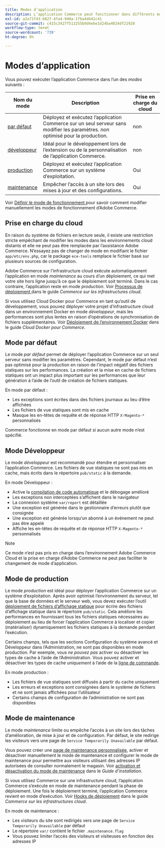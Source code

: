 ```yaml
---
title: Modes d’application
description: L’application Commerce peut fonctionner dans différents modes en fonction de vos besoins. Consultez une liste détaillée des modes d’application disponibles.
exl-id: a2a71f43-682f-4fa4-940a-1f6a4d441c41
source-git-commit: c415c3427f513255b9d4ebe1d24ba4024df21928
workflow-type: tm+mt
source-wordcount: '739'
ht-degree: 0%

---
```


# Modes d’application

Vous pouvez exécuter l’application Commerce dans l’un des _modes_ suivants :

| Nom du mode | Description | Prise en charge du cloud |
| ------------------------ | ------------------- | ------------- |
| [par défaut](#default-mode) | Déployez et exécutez l’application Commerce sur un seul serveur sans modifier les paramètres. _non_ optimisé pour la production. | non |
| [développeur](#developer-mode) | Idéal pour le développement lors de l’extension ou de la personnalisation de l’application Commerce. | non |
| [production](#production-mode) | Déployez et exécutez l’application Commerce sur un système d’exploitation. | Oui |
| [maintenance](#maintenance-mode) | Empêcher l’accès à un site lors des mises à jour et des configurations. | Oui |

Voir [ Définir le mode de fonctionnement ](../cli/set-mode.md) pour savoir comment modifier manuellement les modes de fonctionnement d’Adobe Commerce.

## Prise en charge du cloud

En raison du système de fichiers en lecture seule, il existe une restriction stricte empêchant de modifier les modes dans les environnements cloud distants et elle ne peut pas être remplacée par l’assistance Adobe Commerce. N’essayez pas de changer de mode en modifiant le fichier `app/etc/env.php`, car le package `ece-tools` remplace le fichier basé sur plusieurs sources de configuration.

Adobe Commerce sur l’infrastructure cloud exécute automatiquement l’application en mode _maintenance_ au cours d’un déploiement, ce qui met votre site hors ligne jusqu’à ce que le déploiement soit terminé. Dans le cas contraire, l’application reste en mode _production_. Voir [ Processus de déploiement ](https://experienceleague.adobe.com/docs/commerce-cloud-service/user-guide/develop/deploy/process.html?lang=fr#deploy-phase) dans le guide _Commerce sur les infrastructures cloud_.

Si vous utilisez Cloud Docker pour Commerce en tant qu’outil de développement, vous pouvez déployer votre projet d’infrastructure cloud dans un environnement Docker en mode _développeur_, mais les performances sont plus lentes en raison d’opérations de synchronisation de fichiers supplémentaires. Voir [Déploiement de l’environnement Docker](https://developer.adobe.com/commerce/cloud-tools/docker/deploy/#launch-mode) dans le guide _Cloud Docker pour Commerce_.


## Mode par défaut

Le mode _par défaut_ permet de déployer l’application Commerce sur un seul serveur sans modifier les paramètres. Cependant, le mode par défaut n’est pas optimisé pour la production en raison de l’impact négatif des fichiers statiques sur les performances. La création et la mise en cache de fichiers statiques ont un impact plus important sur les performances que leur génération à l’aide de l’outil de création de fichiers statiques.

En mode par défaut :

- Les exceptions sont écrites dans des fichiers journaux au lieu d’être affichées
- Les fichiers de vue statiques sont mis en cache
- Masque les en-têtes de requête et de réponse HTTP `X-Magento-*` personnalisés

Commerce fonctionne en mode par défaut si aucun autre mode n’est spécifié.

## Mode Développeur

Le mode _développeur_ est recommandé pour étendre et personnaliser l’application Commerce. Les fichiers de vue statiques ne sont pas mis en cache, mais écrits dans le répertoire `pub/static` à la demande.

En mode Développeur :

- Active la [compilation de code automatique](../cli/code-compiler.md) et le débogage amélioré
- Les exceptions non interceptées s’affichent dans le navigateur
- La connexion système `var/report` est détaillée
- Une exception est générée dans le gestionnaire d’erreurs plutôt que consignée
- Une exception est générée lorsqu’un abonné à un événement ne peut pas être appelé
- Affiche les en-têtes de requête et de réponse HTTP `X-Magento-*` personnalisés

>[!NOTE]
>
>Ce mode n’est pas pris en charge dans l’environnement Adobe Commerce Cloud et la prise en charge d’Adobe Commerce ne peut pas faciliter le changement de mode d’application.

## Mode de production

Le mode _production_ est idéal pour déployer l’application Commerce sur un système d’exploitation. Après avoir optimisé l’environnement du serveur, tel que la base de données et le serveur web, vous devez exécuter l’outil [déploiement de fichiers d’affichage statique](../cli/static-view-file-deployment.md) pour écrire des fichiers d’affichage statique dans le répertoire `pub/static`. Cela améliore les performances en fournissant tous les fichiers statiques nécessaires au déploiement au lieu de forcer l’application Commerce à localiser et copier (matérialiser) dynamiquement les fichiers statiques à la demande pendant l’exécution.

Certains champs, tels que les sections Configuration du système avancé et Développeur dans l’Administration, ne sont pas disponibles en mode production. Par exemple, vous _ne pouvez pas_ activer ou désactiver les types de cache à l’aide de l’Administration. Vous pouvez activer et désactiver les types de cache _uniquement_ à l’aide de la [ligne de commande](../cli/manage-cache.md#config-cli-subcommands-cache-en).

En mode production :

- Les fichiers de vue statiques sont diffusés à partir du cache uniquement
- Les erreurs et exceptions sont consignées dans le système de fichiers et ne sont jamais affichées pour l’utilisateur
- Certains champs de configuration de l’administration ne sont pas disponibles

## Mode de maintenance

Le mode _maintenance_ limite ou empêche l’accès à un site lors des tâches d’amélioration, de mise à jour et de configuration. Par défaut, le site redirige les visiteurs vers une page de `Service Temporarily Unavailable` par défaut.

Vous pouvez créer une [page de maintenance personnalisée](../../upgrade/troubleshooting/maintenance-mode-options.md), activer et désactiver manuellement le mode de maintenance et configurer le mode de maintenance pour permettre aux visiteurs utilisant des adresses IP autorisées de consulter normalement le magasin. Voir [activation et désactivation du mode de maintenance](../../installation/tutorials/maintenance-mode.md) dans le _Guide d’installation_.

Si vous utilisez Commerce sur une infrastructure cloud, l’application Commerce s’exécute en mode de maintenance pendant la phase de déploiement. Une fois le déploiement terminé, l’application Commerce revient en mode d’exécution. Voir [Hooks de déploiement](https://experienceleague.adobe.com/docs/commerce-cloud-service/user-guide/develop/deploy/best-practices.html?lang=fr#phase-5%3A-deployment-hooks) dans le guide _Commerce sur les infrastructures cloud_.

En mode de maintenance :

- Les visiteurs du site sont redirigés vers une page de `Service Temporarily Unavailable` par défaut
- Le répertoire `var/` contient le fichier `.maintenance.flag`
- Vous pouvez limiter l’accès des visiteurs et visiteuses en fonction des adresses IP
